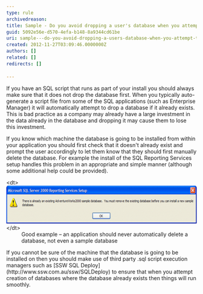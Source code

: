 ```yaml
---
type: rule
archivedreason: 
title: Sample - Do you avoid dropping a user's database when you attempt to create a database?
guid: 5092e56e-d570-4efa-b148-8a9344cd61be
uri: sample---do-you-avoid-dropping-a-users-database-when-you-attempt-to-create-a-database
created: 2012-11-27T03:09:46.0000000Z
authors: []
related: []
redirects: []

---
```


If you have an SQL script that runs as part of your install you should always make sure that it does not drop the database first. When you typically auto-generate a script file from some of the SQL applications (such as Enterprise Manager) it will automatically attempt to drop a database if it already exists. This is bad practice as a company may already have a large investment in the data already in the database and dropping it may cause them to lose this investment.

<!--endintro-->

If you know which machine the database is going to be installed from within your application you should first check that it doesn't already exist and prompt the user accordingly to let them know that they should first manually delete the database. For example the install of the SQL Reporting Services setup handles this problem in an appropriate and simple manner (although some additional help could be provided).
<dl class="goodImage">&lt;dt&gt;<img width="630" height="127" src="../../assets/InterfacesDBAlreadyExists.gif" alt="Reporting Services Setup - Database Already Exists" style="width:600px;height:100px;">&lt;/dt&gt;
<dd>Good example – an application should never automatically delete a database, not even a sample database</dd></dl>
If you cannot be sure of the machine that the database is going to be installed on then you should make use of third party .sql script execution managers such as [SSW SQL Deploy](http://www.ssw.com.au/ssw/SQLDeploy) to ensure that when you attempt creation of databases where the database already exists then things will run smoothly.
